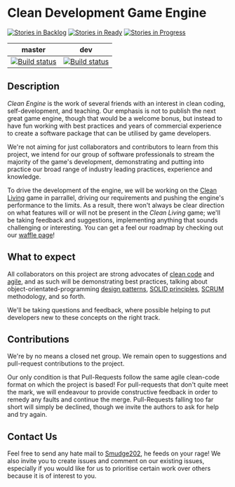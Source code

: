# Clean Development Game Engine

[![Stories in Backlog](https://badge.waffle.io/clean-development/engine.png?label=backlog&title=Backlog)](http://waffle.io/clean-development/engine) [![Stories in Ready](https://badge.waffle.io/clean-development/engine.png?label=ready&title=Ready)](http://waffle.io/clean-development/engine) [![Stories in Progress](https://badge.waffle.io/clean-development/engine.png?label=in%20progress&title=In%20Progress)](http://waffle.io/clean-development/engine)

master | dev
-------|----
[![Build status](https://ci.appveyor.com/api/projects/status/s2v6xb479vt3mbr4/branch/dev?svg=true)](https://ci.appveyor.com/project/Smudge202/engine/branch/master) | [![Build status](https://ci.appveyor.com/api/projects/status/s2v6xb479vt3mbr4/branch/dev?svg=true)](https://ci.appveyor.com/project/Smudge202/engine/branch/dev)

## Description

_Clean Engine_ is the work of several friends with an interest in clean coding, self-development, and teaching. Our emphasis is not to publish the next great game engine, though that would be a welcome bonus, but instead to have fun working with best practices and years of commercial experience to create a software package that can be utilised by game developers.

We're not aiming for just collaborators and contributors to learn from this project, we intend for our group of software professionals to stream the majority of the game's development, demonstrating and putting into practice our broad range of industry leading practices, experience and knowledge.

To drive the development of the engine, we will be working on the [Clean Living] game in parrallel, driving our requirements and pushing the engine's performance to the limits. As a result, there won't always be clear direction on what features will or will not be present in the _Clean Living_ game; we'll be taking feedback and suggestions, implementing anything that sounds challenging or interesting. You can get a feel our roadmap by checking out our [waffle page]!

## What to expect

All collaborators on this project are strong advocates of [clean code] and [agile], and as such will be demonstrating best practices, talking about object-orientated-programming [design patterns], [SOLID principles], [SCRUM] methodology, and so forth.

We'll be taking questions and feedback, where possible helping to put developers new to these concepts on the right track.

## Contributions

We're by no means a closed net group. We remain open to suggestions and pull-request contributions to the project.

Our only condition is that Pull-Requests follow the same agile clean-code format on which the project is based!  For pull-requests that don't quite meet the mark, we will endeavour to provide constructive feedback in order to remedy any faults and continue the merge. Pull-Requests falling too far short will simply be declined, though we invite the authors to ask for help and try again.

## Contact Us

Feel free to send any hate mail to [Smudge202], he feeds on your rage! We also invite you to create issues and comment on our existing issues, especially if you would like for us to prioritise certain work over others because it is of interest to you.

  [Clean Living]: https://github.com/clean-development/clean-living
  [waffle page]: https://waffle.io/clean-development/engine
  [clean code]: http://www.amazon.co.uk/Clean-Code-Handbook-Software-Craftsmanship/dp/0132350882
  [agile]: http://en.wikipedia.org/wiki/Agile_software_development
  [design patterns]: http://www.oodesign.com
  [SOLID principles]: http://en.wikipedia.org/wiki/SOLID_%28object-oriented_design%29
  [SCRUM]: http://en.wikipedia.org/wiki/Scrum_%28software_development%29
  [Smudge202]: http://twitter.com/smudge202
